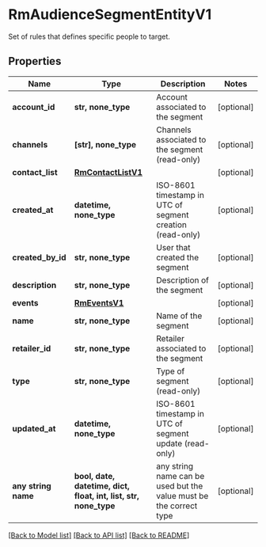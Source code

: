 # RmAudienceSegmentEntityV1

Set of rules that defines specific people to target.

## Properties
Name | Type | Description | Notes
------------ | ------------- | ------------- | -------------
**account_id** | **str, none_type** | Account associated to the segment | [optional] 
**channels** | **[str], none_type** | Channels associated to the segment (read-only) | [optional] 
**contact_list** | [**RmContactListV1**](RmContactListV1.md) |  | [optional] 
**created_at** | **datetime, none_type** | ISO-8601 timestamp in UTC of segment creation (read-only) | [optional] 
**created_by_id** | **str, none_type** | User that created the segment | [optional] 
**description** | **str, none_type** | Description of the segment | [optional] 
**events** | [**RmEventsV1**](RmEventsV1.md) |  | [optional] 
**name** | **str, none_type** | Name of the segment | [optional] 
**retailer_id** | **str, none_type** | Retailer  associated to the segment | [optional] 
**type** | **str, none_type** | Type of segment (read-only) | [optional] 
**updated_at** | **datetime, none_type** | ISO-8601 timestamp in UTC of segment update (read-only) | [optional] 
**any string name** | **bool, date, datetime, dict, float, int, list, str, none_type** | any string name can be used but the value must be the correct type | [optional]

[[Back to Model list]](../README.md#documentation-for-models) [[Back to API list]](../README.md#documentation-for-api-endpoints) [[Back to README]](../README.md)


